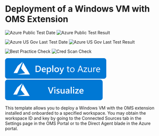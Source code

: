 # Deployment of a Windows VM with OMS Extension

![Azure Public Test Date](https://azurequickstartsservice.blob.core.windows.net/badges/201-oms-extension-windows-vm/PublicLastTestDate.svg)
![Azure Public Test Result](https://azurequickstartsservice.blob.core.windows.net/badges/201-oms-extension-windows-vm/PublicDeployment.svg)

![Azure US Gov Last Test Date](https://azurequickstartsservice.blob.core.windows.net/badges/201-oms-extension-windows-vm/FairfaxLastTestDate.svg)
![Azure US Gov Last Test Result](https://azurequickstartsservice.blob.core.windows.net/badges/201-oms-extension-windows-vm/FairfaxDeployment.svg)

![Best Practice Check](https://azurequickstartsservice.blob.core.windows.net/badges/201-oms-extension-windows-vm/BestPracticeResult.svg)
![Cred Scan Check](https://azurequickstartsservice.blob.core.windows.net/badges/201-oms-extension-windows-vm/CredScanResult.svg)

[![Deploy To Azure](https://raw.githubusercontent.com/Azure/azure-quickstart-templates/master/1-CONTRIBUTION-GUIDE/images/deploytoazure.svg?sanitize=true)]("https://portal.azure.com/#create/Microsoft.Template/uri/https%3A%2F%2Fraw.githubusercontent.com%2FAzure%2Fazure-quickstart-templates%2Fmaster%2F201-oms-extension-windows-vm%2Fazuredeploy.json")  [![Visualize](https://raw.githubusercontent.com/Azure/azure-quickstart-templates/master/1-CONTRIBUTION-GUIDE/images/visualizebutton.svg?sanitize=true)]("http://armviz.io/#/?load=https%3A%2F%2Fraw.githubusercontent.com%2FAzure%2Fazure-quickstart-templates%2Fmaster%2F201-oms-extension-windows-vm%2Fazuredeploy.json")

This template allows you to deploy a Windows VM with the OMS extension installed and onboarded to a specified workspace. You may obtain the workspace ID and key by going to the Connected Sources tab in the Settings page in the OMS Portal or to the Direct Agent blade in the Azure portal.


